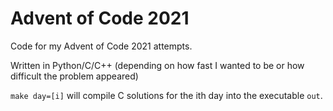 # Advent of Code 2021

Code for my Advent of Code 2021 attempts.

Written in Python/C/C++ (depending on how fast I wanted to be or how difficult the problem appeared)

`make day=[i]` will compile C solutions for the ith day into the executable `out`.
